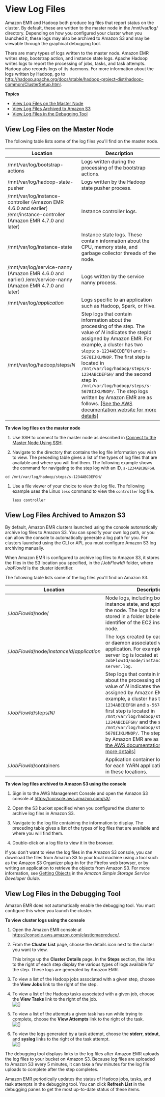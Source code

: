 # View Log Files<a name="emr-manage-view-web-log-files"></a>

 Amazon EMR and Hadoop both produce log files that report status on the cluster\. By default, these are written to the master node in the /mnt/var/log/ directory\. Depending on how you configured your cluster when you launched it, these logs may also be archived to Amazon S3 and may be viewable through the graphical debugging tool\. 

 There are many types of logs written to the master node\. Amazon EMR writes step, bootstrap action, and instance state logs\. Apache Hadoop writes logs to report the processing of jobs, tasks, and task attempts\. Hadoop also records logs of its daemons\. For more information about the logs written by Hadoop, go to [http://hadoop\.apache\.org/docs/stable/hadoop\-project\-dist/hadoop\-common/ClusterSetup\.html](http://hadoop.apache.org/docs/stable/hadoop-project-dist/hadoop-common/ClusterSetup.html)\. 

**Topics**
+ [View Log Files on the Master Node](#emr-manage-view-web-log-files-master-node)
+ [View Log Files Archived to Amazon S3](#emr-manage-view-web-log-files-s3)
+ [View Log Files in the Debugging Tool](#emr-manage-view-web-log-files-debug)

## View Log Files on the Master Node<a name="emr-manage-view-web-log-files-master-node"></a>

The following table lists some of the log files you'll find on the master node\.


| Location | Description | 
| --- | --- | 
|  /mnt/var/log/bootstrap\-actions  | Logs written during the processing of the bootstrap actions\. | 
|  /mnt/var/log/hadoop\-state\-pusher  | Logs written by the Hadoop state pusher process\. | 
|  /mnt/var/log/instance\-controller \(Amazon EMR 4\.6\.0 and earlier\) /emr/instance\-controller \(Amazon EMR 4\.7\.0 and later\)  | Instance controller logs\. | 
|  /mnt/var/log/instance\-state  | Instance state logs\. These contain information about the CPU, memory state, and garbage collector threads of the node\. | 
|  /mnt/var/log/service\-nanny \(Amazon EMR 4\.6\.0 and earlier\) /emr/service\-nanny \(Amazon EMR 4\.7\.0 and later\)  | Logs written by the service nanny process\. | 
|  /mnt/var/log/*application*  | Logs specific to an application such as Hadoop, Spark, or Hive\. | 
|  /mnt/var/log/hadoop/steps/*N*  | Step logs that contain information about the processing of the step\. The value of *N* indicates the stepId assigned by Amazon EMR\. For example, a cluster has two steps: `s-1234ABCDEFGH` and `s-5678IJKLMNOP`\. The first step is located in `/mnt/var/log/hadoop/steps/s-1234ABCDEFGH/` and the second step in `/mnt/var/log/hadoop/steps/s-5678IJKLMNOP/`\.  The step logs written by Amazon EMR are as follows\.  [\[See the AWS documentation website for more details\]](http://docs.aws.amazon.com/emr/latest/ManagementGuide/emr-manage-view-web-log-files.html)  | 

**To view log files on the master node**

1.  Use SSH to connect to the master node as described in [Connect to the Master Node Using SSH](emr-connect-master-node-ssh.md)\. 

1.  Navigate to the directory that contains the log file information you wish to view\. The preceding table gives a list of the types of log files that are available and where you will find them\. The following example shows the command for navigating to the step log with an ID, `s-1234ABCDEFGH`\. 

   ```
   cd /mnt/var/log/hadoop/steps/s-1234ABCDEFGH/
   ```

1. Use a file viewer of your choice to view the log file\. The following example uses the Linux `less` command to view the `controller` log file\.

   ```
   less controller
   ```

## View Log Files Archived to Amazon S3<a name="emr-manage-view-web-log-files-s3"></a>

By default, Amazon EMR clusters launched using the console automatically archive log files to Amazon S3\. You can specify your own log path, or you can allow the console to automatically generate a log path for you\. For clusters launched using the CLI or API, you must configure Amazon S3 log archiving manually\. 

 When Amazon EMR is configured to archive log files to Amazon S3, it stores the files in the S3 location you specified, in the /*JobFlowId*/ folder, where *JobFlowId* is the cluster identifier\. 

The following table lists some of the log files you'll find on Amazon S3\.


| Location | Description | 
| --- | --- | 
|  /*JobFlowId*/node/  | Node logs, including bootstrap action, instance state, and application logs for the node\. The logs for each node are stored in a folder labeled with the identifier of the EC2 instance of that node\. | 
|  /*JobFlowId*/node/*instanceId*/*application*  | The logs created by each application or daemon associated with an application\. For example, the Hive server log is located at `JobFlowId/node/instanceId/hive/hive-server.log`\. | 
|  /*JobFlowId*/steps/*N*/  | Step logs that contain information about the processing of the step\. The value of *N* indicates the stepId assigned by Amazon EMR\. For example, a cluster has two steps: `s-1234ABCDEFGH` and `s-5678IJKLMNOP`\. The first step is located in `/mnt/var/log/hadoop/steps/s-1234ABCDEFGH/` and the second step in `/mnt/var/log/hadoop/steps/s-5678IJKLMNOP/`\.  The step logs written by Amazon EMR are as follows\.  [\[See the AWS documentation website for more details\]](http://docs.aws.amazon.com/emr/latest/ManagementGuide/emr-manage-view-web-log-files.html)  | 
|  /*JobFlowId*/containers  |  Application container logs\. The logs for each YARN application are stored in these locations\.  | 

**To view log files archived to Amazon S3 using the console**

1. Sign in to the AWS Management Console and open the Amazon S3 console at [https://console\.aws\.amazon\.com/s3/](https://console.aws.amazon.com/s3/)\.

1.  Open the S3 bucket specified when you configured the cluster to archive log files in Amazon S3\. 

1.  Navigate to the log file containing the information to display\. The preceding table gives a list of the types of log files that are available and where you will find them\. 

1.  Double\-click on a log file to view it in the browser\. 

 If you don't want to view the log files in the Amazon S3 console, you can download the files from Amazon S3 to your local machine using a tool such as the Amazon S3 Organizer plug\-in for the Firefox web browser, or by writing an application to retrieve the objects from Amazon S3\. For more information, see [Getting Objects](https://docs.aws.amazon.com/AmazonS3/latest/dev/GettingObjectsUsingAPIs.html) in the *Amazon Simple Storage Service Developer Guide*\. 

## View Log Files in the Debugging Tool<a name="emr-manage-view-web-log-files-debug"></a>

 Amazon EMR does not automatically enable the debugging tool\. You must configure this when you launch the cluster\. 

**To view cluster logs using the console**

1. Open the Amazon EMR console at [https://console\.aws\.amazon\.com/elasticmapreduce/](https://console.aws.amazon.com/elasticmapreduce/)\.

1.  From the **Cluster List** page, choose the details icon next to the cluster you want to view\. 

    This brings up the **Cluster Details** page\. In the **Steps** section, the links to the right of each step display the various types of logs available for the step\. These logs are generated by Amazon EMR\. 

1.  To view a list of the Hadoop jobs associated with a given step, choose the **View Jobs** link to the right of the step\. 

1.  To view a list of the Hadoop tasks associated with a given job, choose the **View Tasks** link to the right of the job\.   
![\[\]](http://docs.aws.amazon.com/emr/latest/ManagementGuide/images/cluster-view-jobs-newcon.png)

1.  To view a list of the attempts a given task has run while trying to complete, choose the **View Attempts** link to the right of the task\.   
![\[\]](http://docs.aws.amazon.com/emr/latest/ManagementGuide/images/cluster-view-tasks-newcon.png)

1.  To view the logs generated by a task attempt, choose the **stderr**, **stdout**, and **syslog** links to the right of the task attempt\.   
![\[\]](http://docs.aws.amazon.com/emr/latest/ManagementGuide/images/cluster-view-attempts-log-newcon.png)

 The debugging tool displays links to the log files after Amazon EMR uploads the log files to your bucket on Amazon S3\. Because log files are uploaded to Amazon S3 every 5 minutes, it can take a few minutes for the log file uploads to complete after the step completes\. 

 Amazon EMR periodically updates the status of Hadoop jobs, tasks, and task attempts in the debugging tool\. You can click **Refresh List** in the debugging panes to get the most up\-to\-date status of these items\. 